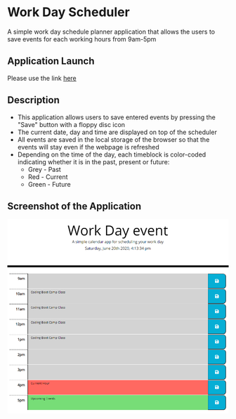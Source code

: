 # Work Day Scheduler
A simple work day schedule planner application that allows the users to save events for each working hours from 9am-5pm

## Application Launch
Please use the link [here]( https://zanhong.github.io/5-work-day-scheduler/)

## Description
- This application allows users to save entered events by pressing the "Save" button with a floppy disc icon
- The current date, day and time are displayed on top of the scheduler
- All events are saved in the local storage of the browser so that the events will stay even if the webpage is refreshed
- Depending on the time of the day, each timeblock is color-coded indicating whether it is in the past, present or future:
  - Grey - Past
  - Red - Current
  - Green - Future

## Screenshot of the Application
![work day planner](./Assets/work-day-scheduler.PNG)
